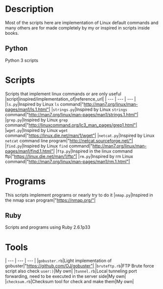 # Description
Most of the scripts here are implementation of Linux default commands and
many others are for made completely by my or inspired in scripts inside books.
## Python
Python 3 scripts
# Scripts
Scripts  that implement linux commands or are only useful
|script|inspired/implementation_of|reference_url|
| --- | --- | --- |
|`ls.py`|Inspired by Linux `ls` command|"http://man7.org/linux/man-pages/man1/ls.1.html"|
|`strings.py`|Inspired by Linux `strings` command|"http://man7.org/linux/man-pages/man1/strings.1.html"|
|`grep.py`|Inspired by Linux `grep` command|"http://linuxcommand.org/lc3_man_pages/grep1.html"|
|`wget.py`|Inspired by Linux `wget` command|"https://linux.die.net/man/1/wget"|
|`netcat.py`|Inspired by Linux `netcat` command line program|"http://netcat.sourceforge.net/"|
|`find.py`|Inspired by Linux `find` command|"http://man7.org/linux/man-pages/man1/find.1.html"|
|`ftp.py`|Inspired in the linux command ftp|"https://linux.die.net/man/1/ftp"|
|`rm.py`|Inspired by rm Linux command|"http://man7.org/linux/man-pages/man1/rm.1.html"|
# Programs
This scripts implement programs or nearly try to do it
|`nmap.py`|Inspired in the nmap scan program|"https://nmap.org/"|
## Ruby
Scripts and programs using Ruby 2.6.1p33
# Tools
| --- | --- | --- |
|`gobuster.rb`|Light implementation of gobuster|"https://github.com/OJ/gobuster"|
|`bruteftp.rb`|FTP Brute force script also check `user:)`|My own|
|`tunnel.rb`|Local tunneling port forwarding, need to be executed in the server side|My own|
|`checksum.rb`|Checksum tool for check and make them|My own|
